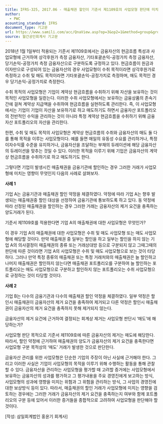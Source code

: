 ```yaml
---
title: IFRS-325, 2017.06 - 매출채권 할인이 기준서 제1109호의 사업모형 판단에 미치는 영향
author:
  - PWC
acounting_standard: IFRS
document_type: 기고문
url: https://www.samili.com/acc/QnaView.asp?op=3&op2=1&method=group&group=2086-15;1&orgcode=0&searchword=&page=4&code=IFRS%2D325%3A201706
source: 월간공인회계사 기고문
---
```

2018년 1월 1일부터 적용되는 기준서 제1109호에서는 금융자산의 현금흐름 특성과 사업모형에 근거하여 상각후원가 측정 금융자산, 기타포괄손익-공정가치 측정 금융자산, 당기손익-공정가치 측정 금융자산으로 구분하도록 규정하고 있다. 현금흐름이 원금과 이자만으로 구성되어 있는 금융자산의 경우 사업모형이 수취 목적이라면 상각후원가로 측정하고 수취 및 매도 목적이라면 기타포괄손익-공정가치로 측정하며, 매도 목적인 경우 당기손익-공정가치로 측정한다.

  

수취 목적의 사업모형은 기업이 계약상 현금흐름을 수취하기 위해 자산을 보유하는 것이 목적인 사업모형을 일컫는다. 이러한 수취 사업모형에서는 보유하는 금융상품의 존속기간에 걸쳐 계약상 지급액을 수취하여 현금흐름을 실현하도록 관리한다. 즉, 이 사업모형에서는 기업이 기업이 자산을 보유하기로 하고 매도하기도 하면서 금융자산 포트폴리오의 전반적인 수익을 관리하는 것이 아니라 특정 계약상 현금흐름을 수취하기 위해 금융자산 포트폴리오의 자산을 관리한다.

  

한편, 수취 및 매도 목적의 사업모형은 계약상 현금흐름의 수취와 금융자산의 매도 둘 다를 통해 목적을 이루는 사업모형이다. 예를 들면 매일의 유동성 수요를 관리하거나, 특정 이자수익률 수준을 유지하거나, 금융자산을 조달하는 부채의 듀레이션에 해당 금융자산의 듀레이션을 맞추는 것일 수 있다. 이러한 목적을 이루기 위해 기업은 금융자산의 계약상 현금흐름을 수취하기로 하고 매도하기도 한다.

  

그렇다면 기업이 발생시킨 매출채권을 금융기관에 할인하는 경우 그러한 거래가 사업모형에 미치는 영향이 무엇인지 다음의 사례로 살펴보자.

**사례 1**

기업 A는 금융기관과 매출채권 할인 약정을 체결하였다. 약정에 따라 기업 A는 향후 발생되는 매출채권중 할인 대상을 선정하여 금융기관에 통보하도록 하고 있다. 동 약정에 따라 선정된 매출채권을 할인하는 경우 그러한 거래는 금융자산의 제거 요건을 충족하는 양도거래가 된다.

기준서 제1109호를 적용한다면 기업 A의 매출채권에 대한 사업모형은 무엇인가?

이 경우 기업 A의 매출채권에 대한 사업모형은 수취 및 매도 사업모형 또는 매도 사업모형에 해당할 것이다. 만약 매출채권 중 일부는 할인을 하고 일부는 할인을 하지 않는 기업 A의 의사결정이 매출채권의 종류 또는 거래상대방 등으로 구분되지 않고 그때그때의 판단에 따른 것이라면 기업 A의 사업모형은 수취 및 매도 사업모형으로 보는 것이 타당하다. 그러나 만약 특정 종류의 매출채권 또는 특정 거래처와의 매출채권은 늘 할인하고 나머지 매출채권은 할인하지 않는다면 매출채권 포트폴리오를 구분하여 늘 할인하는 포트폴리오는 매도 사업모형으로 구분하고 할인하지 않는 포트폴리오는 수취 사업모형으로 규정하는 것이 타당할 것이다.

  
  

**사례 2**

기업 B는 다수의 금융기관과 다수의 매출채권 할인 약정을 체결하였다. 일부 약정은 할인시 매출채권이 금융자산의 제거 요건을 충족하여 제거되고 다른 약정은 할인시 매출채권이 금융자산의 제거 요건을 충족하지 못해 제거되지 않는다.

금융자산의 제거 요건에 근거하여 결정되는 회계상 제거는 사업모형 판단시 ‘매도’에 해당하는가?

사업모형 판단 목적으로 기준서 제1109호에 따른 금융자산의 제거는 매도에 해당한다. 따라서, 할인 약정에 근거하여 매출채권의 양도가 금융자산의 제거 요건을 충족한다면 사업모형 구분 목적상의 ‘매도’ 거래가 발생한 것으로 판단한다.

금융자산 관리를 위한 사업모형은 단순한 기업의 주장이 아닌 사실에 근거해야 한다. 그리고 이러한 사실은 기업이 사업모형의 목적을 이루기 위해 수행하는 활동을 통해 관찰할 수 있다. 금융자산을 관리하는 사업모형을 평가할 때 고려할 증거에는 사업모형에서 보유하는 금융자산의 성과를 평가하고 그 평가내용을 주요 경영진에게 보고하는 방식, 사업모형의 성과에 영향을 미치는 위험과 그 위험을 관리하는 방식, 그 사업의 경영진에 대한 보상방식 등이 있다. 따라서, 매출채권의 할인 거래가 사업모형에 미치는 영향을 검토하는 경우에는 그러한 거래가 금융자산의 제거 요건을 충족하는지 여부와 함께 포트폴리오의 구분 등에 있어서 이러한 증거들을 종합적으로 고려하여 사업모형을 판단해야 할 것이다.

  

\[작성: 삼일회계법인 홍윤기 회계사\]